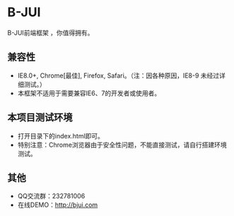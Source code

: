 # B-JUI #

B-JUI前端框架 ，你值得拥有。

## 兼容性 ##

- IE8.0+, Chrome[最佳], Firefox, Safari。（注：因各种原因，IE8-9 未经过详细测试。）
- 本框架不适用于需要兼容IE6、7的开发者或使用者。

## 本项目测试环境 ##

- 打开目录下的index.html即可。
- 特别注意：Chrome浏览器由于安全性问题，不能直接测试，请自行搭建环境测试。

## 其他 ##

- QQ交流群：232781006
- 在线DEMO：http://bjui.com
